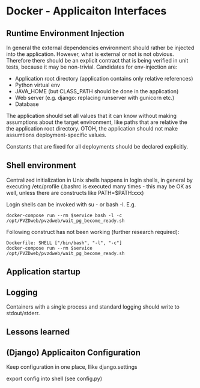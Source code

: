 # Docker - Applicaiton Interfaces

## Runtime Environment Injection

In general the external dependencies environment should rather be injected into the application.
However, what is external or not is not obvious.
Therefore there should be an explicit contract that is being verified in unit tests, because it may be non-trivial.
Candidates for env-injection are:

* Application root directory (application contains only relative references)
* Python virtual env
* JAVA_HOME (but CLASS_PATH should be done in the application)
* Web server (e.g. django: replacing runserver with gunicorn etc.)
* Database

The application should set all values that it can know without making assumptions about the target environment,
like paths that are relative the the application root directory. 
OTOH, the application should not make assumtions deployment-specific values.

Constants that are fixed for all deployments should be declared explicitly.

## Shell environment

Centralized initialization in Unix shells happens in login shells, in general by executing /etc/profile
(.bashrc is executed many times - this may be OK as well, unless there are constructs like PATH=$PATH:xxx)

Login shells can be invoked with su - or bash -l. E.g.

    docker-compose run --rm $service bash -l -c /opt/PVZDweb/pvzdweb/wait_pg_become_ready.sh
    
Following construct has not been working (further research required):

    Dockerfile: SHELL ["/bin/bash", "-l", "-c"]
    docker-compose run --rm $service /opt/PVZDweb/pvzdweb/wait_pg_become_ready.sh
    
## Application startup



## Logging

Containers with a single process and standard logging should write to stdout/stderr.

## Lessons learned

## (Django) Applicaiton Configuration

Keep configuration in one place, llike django.settings

export config into shell (see config.py)

